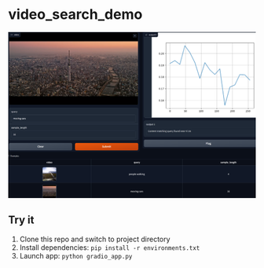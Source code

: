 # video_search_demo

![screenshot](gradio_app.png)



## Try it 

1. Clone this repo and switch to project directory
1. Install dependencies: `pip install -r environments.txt`
2. Launch app: `python gradio_app.py`
